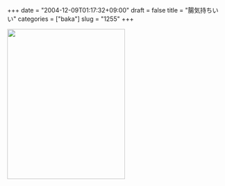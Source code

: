 +++
date = "2004-12-09T01:17:32+09:00"
draft = false
title = "腸気持ちいい"
categories = ["baka"]
slug = "1255"
+++

<img src="http://ieiriblog.jugem.jp/?image=4071" width="271" height="346" alt="" class="pict" />
